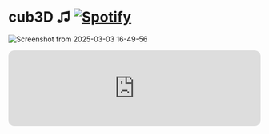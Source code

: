 # cub3D ♫  [![Spotify](https://img.shields.io/badge/Listen_on-Spotify-1DB954?style=for-the-badge&logo=spotify)](https://open.spotify.com/track/2x1n4oRYr2Ug6XfeOeO6Fl?si=eb44328506f145cf)

![Screenshot from 2025-03-03 16-49-56](https://github.com/user-attachments/assets/7f93d294-f7b4-4b83-95fa-a13d51278f86)


<iframe style="border-radius:12px" src="https://open.spotify.com/embed/track/2x1n4oRYr2Ug6XfeOeO6Fl?utm_source=generator" width="100%" height="152" frameBorder="0" allowfullscreen="" allow="autoplay; clipboard-write; encrypted-media; fullscreen; picture-in-picture" loading="lazy"></iframe>
